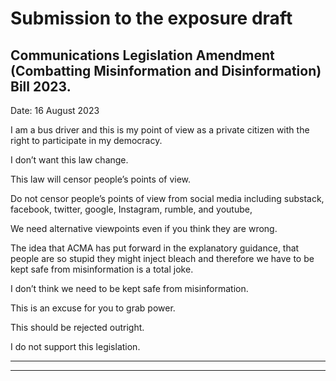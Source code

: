 # Submission to the exposure draft 

## Communications Legislation Amendment (Combatting Misinformation and Disinformation) Bill 2023.

 Date: 16 August 2023

 I am a bus driver and this is my point of view as a private citizen with the right to participate in my democracy.

 I don’t want this law change.

 This law will censor people’s points of view.

 Do not censor people’s points of view from social media including substack, facebook, twitter, google, Instagram, rumble, and youtube,

 We need alternative viewpoints even if you think they are wrong.

 The idea that ACMA has put forward in the explanatory guidance, that people are so stupid they might inject bleach and therefore we have to be kept safe from misinformation is a total joke.

 I don’t think we need to be kept safe from misinformation.

 This is an excuse for you to grab power.

 This should be rejected outright.

 I do not support this legislation.


-----

-----


